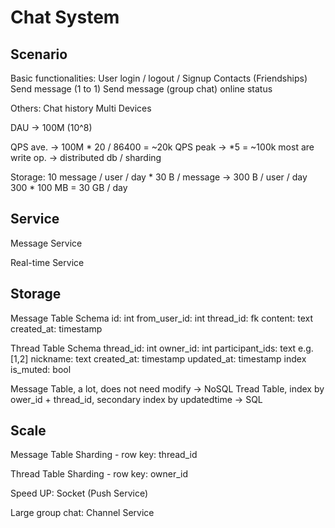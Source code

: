 # Chat System
 
## Scenario

Basic functionalities:
    User login / logout / Signup
    Contacts (Friendships)
    Send message (1 to 1) 
    Send message (group chat)
    online status

Others:
    Chat history
    Multi Devices

DAU -> 100M (10^8)

QPS ave. -> 100M * 20 / 86400 = ~20k
QPS peak -> *5 = ~100k
most are write op. ->  distributed db / sharding

Storage:
10 message / user / day * 30 B / message -> 300 B / user / day
300 * 100 MB = 30 GB / day


## Service

Message Service

Real-time Service


## Storage

Message Table Schema
id: int
from_user_id: int
thread_id: fk
content: text
created_at: timestamp

Thread Table Schema
thread_id: int
owner_id: int
participant_ids: text  e.g. [1,2]
nickname: text
created_at: timestamp
updated_at: timestamp  index
is_muted: bool

Message Table, a lot, does not need modify -> NoSQL
Tread Table, index by ower_id + thread_id, secondary index by updatedtime -> SQL


## Scale

Message Table Sharding - row key: thread_id

Thread Table Sharding - row key: owner_id

Speed UP: Socket (Push Service)

Large group chat: Channel Service

 
